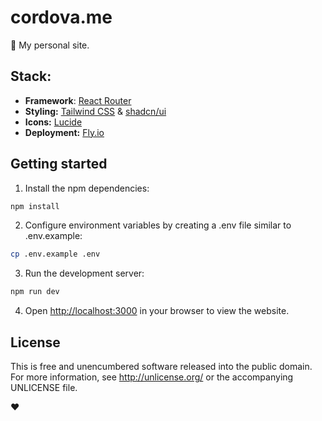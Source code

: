 # cordova.me

🏡 My personal site.

## Stack:

- **Framework**: [React Router](https://reactrouter.com/)
- **Styling:** [Tailwind CSS](https://tailwindcss.com/) & [shadcn/ui](https://ui.shadcn.com/)
- **Icons:** [Lucide](https://lucide.dev/)
- **Deployment:** [Fly.io](https://fly.io/)

## Getting started

1. Install the npm dependencies:

```bash
npm install
```

2. Configure environment variables by creating a .env file similar to .env.example:

```bash
cp .env.example .env
```

3. Run the development server:

```bash
npm run dev
```

4. Open [http://localhost:3000](http://localhost:3000) in your browser to view the website.

## License

This is free and unencumbered software released into the public domain. For more information, see <http://unlicense.org/> or the accompanying UNLICENSE file.

&#10084;
